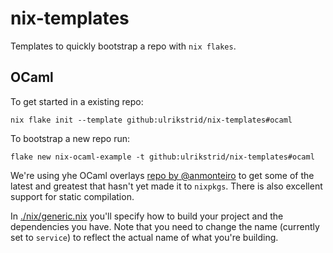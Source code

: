 # nix-templates

Templates to quickly bootstrap a repo with `nix flakes`.

## OCaml

To get started in a existing repo:

`nix flake init --template github:ulrikstrid/nix-templates#ocaml`

To bootstrap a new repo run:

`flake new nix-ocaml-example -t github:ulrikstrid/nix-templates#ocaml`

We're using yhe OCaml overlays [repo by @anmonteiro](https://github.com/nix-ocaml/nix-overlays) to get some of the latest and greatest that hasn't yet made it to `nixpkgs`. There is also excellent support for static compilation.

In [./nix/generic.nix](./ocaml/nix/generic.nix) you'll specify how to build your project and the dependencies you have. Note that you need to change the name (currently set to `service`) to reflect the actual name of what you're building.
